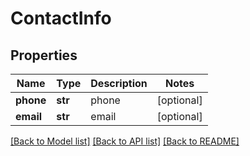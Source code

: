 # ContactInfo

## Properties
Name | Type | Description | Notes
------------ | ------------- | ------------- | -------------
**phone** | **str** | phone | [optional] 
**email** | **str** | email | [optional] 

[[Back to Model list]](../README.md#documentation-for-models) [[Back to API list]](../README.md#documentation-for-api-endpoints) [[Back to README]](../README.md)


